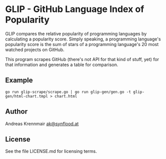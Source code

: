 GLIP - GitHub Language Index of Popularity
==========================================

GLIP compares the relative popularity of programming languages by calculating a 
popularity score. Simply speaking, a programming language's popularity score is 
the sum of stars of a programming language's 20 most watched projects on 
GitHub.

This program scrapes GitHub (there's not API for that kind of stuff, yet) for 
that information and generates a table for comparison.


Example
-------

    go run glip-scrape/scrape.go | go run glip-gen/gen.go -t glip-gen/html-chart.tmpl > chart.html


Author
------

Andreas Krennmair <ak@synflood.at>


License
-------

See the file LICENSE.md for licensing terms.
